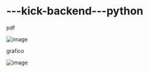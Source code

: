 # ---kick-backend---python
pdf

![image](https://user-images.githubusercontent.com/99447073/203872518-52a5e395-dc3f-4687-a013-d18fcadb7205.png)

grafico

![image](https://user-images.githubusercontent.com/99447073/203872950-080f7fdb-b0dc-4b26-84a0-7a2fcacb2e57.png)
